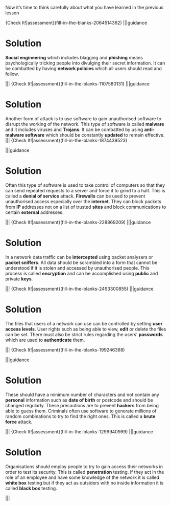Now it’s time to think carefully about what you have learned in the previous lesson

{Check It!|assessment}(fill-in-the-blanks-2064514362)
|||guidance
# Solution
**Social engineering** which includes blagging and **phishing** means psychologically tricking people into divulging their secret information. It can be combatted by having **network policies** which all users should read and follow.

|||
{Check It!|assessment}(fill-in-the-blanks-1107580131)
|||guidance
# Solution
Another form of attack is to use software to gain unauthorised software to disrupt the working of the network. This type of software is called **malware** and it includes viruses and **Trojans**. It can be combatted by using **anti-malware software** which should be constantly **updated** to remain effective.
|||
{Check It!|assessment}(fill-in-the-blanks-1874439523)

|||guidance
# Solution
Often this type of software is used to take control of computers so that they can send repeated requests to a server and force it to grind to a halt. This is called a **denial of service** attack. **Firewalls** can be used to prevent unauthorised access especially over the **internet**. They can block packets from **IP** addresses not on a list of trusted **sites** and block communications to certain **external** addresses.

|||
{Check It!|assessment}(fill-in-the-blanks-228869209)
|||guidance
# Solution
In a network data traffic can be **intercepted** using packet analysers or **packet sniffers**. All data should be scrambled into a form that cannot be understood if it is stolen and accessed by unauthorised people. This process is called **encryption** and can be accomplished using **public** and private **keys**.

|||
{Check It!|assessment}(fill-in-the-blanks-2493300855)
|||guidance
# Solution
The files that users of a network can use can be controlled by setting **user access levels**. User rights such as being able to view, **edit** or delete the files can be set. There must also be strict rules regarding the users’ **passwords** which are used to **authenticate** them. 

|||
{Check It!|assessment}(fill-in-the-blanks-199246368)

|||guidance
# Solution
These should have a minimum number of characters and not contain any **personal** information such as **date of birth** or postcode and should be changed regularly. These precautions are to prevent **hackers** from being able to guess them. Criminals often use software to generate millions of random combinations to try to find the right ones. This is called a **brute force** attack.

|||
{Check It!|assessment}(fill-in-the-blanks-1299940999)
|||guidance
# Solution
Organisations should employ people to try to gain access their networks in order to test its security. This is called **penetration** testing. If they act in the role of an employee and have some knowledge of the network it is called **white box** testing but if they act as outsiders with no inside information it is called **black box** testing.

|||

